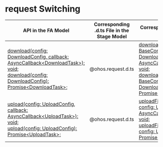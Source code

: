 # request Switching


  | API in the FA Model| Corresponding .d.ts File in the Stage Model| Corresponding API in the Stage Model| 
| -------- | -------- | -------- |
| [download(config: DownloadConfig, callback: AsyncCallback&lt;DownloadTask&gt;): void;](../reference/apis//js-apis-request.md#requestdownload-1)<br>[download(config: DownloadConfig): Promise&lt;DownloadTask&gt;;](../reference/apis/js-apis-request.md#requestdownload) | \@ohos.request.d.ts | [downloadFile(context: BaseContext, config: DownloadConfig, callback: AsyncCallback&lt;DownloadTask&gt;): void;](../reference/apis/js-apis-request.md#requestdownloadfile9-1)<br>[downloadFile(context: BaseContext, config: DownloadConfig): Promise&lt;DownloadTask&gt;;](../reference/apis/js-apis-request.md#requestdownloadfile9) |
| [upload(config: UploadConfig, callback: AsyncCallback&lt;UploadTask&gt;): void;](../reference/apis/js-apis-request.md#requestupload-1)<br>[upload(config: UploadConfig): Promise&lt;UploadTask&gt;;](../reference/apis/js-apis-request.md#requestupload) | \@ohos.request.d.ts | [uploadFile(context: BaseContext, config: UploadConfig, callback: AsyncCallback&lt;UploadTask&gt;): void;](../reference/apis/js-apis-request.md#requestuploadfile9-1)<br>[uploadFile(context: BaseContext, config: UploadConfig): Promise&lt;UploadTask&gt;;](../reference/apis/js-apis-request.md#requestuploadfile9) |
